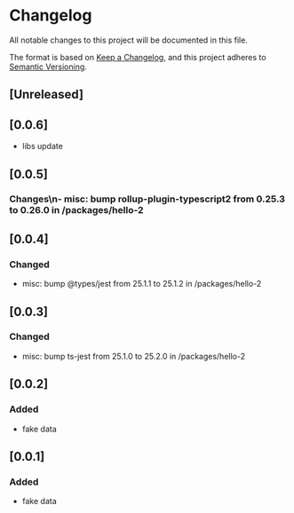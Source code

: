 # Changelog

All notable changes to this project will be documented in this file.

The format is based on [Keep a Changelog](https://keepachangelog.com/en/1.0.0/),
and this project adheres to [Semantic Versioning](https://semver.org/spec/v2.0.0.html).

## [Unreleased]

## [0.0.6]

-   libs update

## [0.0.5]

### Changes\\n- misc: bump rollup-plugin-typescript2 from 0.25.3 to 0.26.0 in /packages/hello-2

## [0.0.4]

### Changed

-   misc: bump @types/jest from 25.1.1 to 25.1.2 in /packages/hello-2

## [0.0.3]

### Changed

-   misc: bump ts-jest from 25.1.0 to 25.2.0 in /packages/hello-2

## [0.0.2]

### Added

-   fake data

## [0.0.1]

### Added

-   fake data
